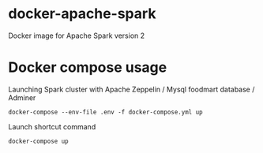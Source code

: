 # docker-apache-spark
Docker image for Apache Spark version 2

# Docker compose usage

Launching Spark cluster with Apache Zeppelin / Mysql foodmart database / Adminer

```docker-compose --env-file .env -f docker-compose.yml up```

Launch shortcut command 

```docker-compose up```
